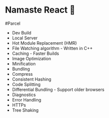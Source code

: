 # Namaste React 🚀


#Parcel
- Dev Build
- Local Server
- Hot Module Replacement (HMR)
- File Watching algorithm - Written in C++
- Caching - Faster Builds
- Image Optimization
- Minification
- Bundling
- Compress
- Consistent Hashing
- Code Splitting
- Differential Bundling - Support older browsers
- Diagnostics
- Error Handling
- HTTPs
- Tree Shaking